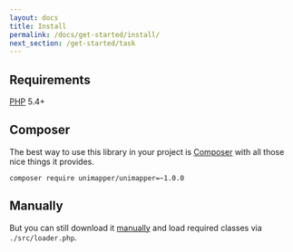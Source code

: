 ```yaml
---
layout: docs
title: Install
permalink: /docs/get-started/install/
next_section: /get-started/task
---
```


## Requirements

<a href="http://php.net">PHP</a> 5.4+

## Composer

The best way to use this library in your project is [Composer](https://getcomposer.org) with all those nice things it provides.

~~~ shell
composer require unimapper/unimapper=~1.0.0
~~~

## Manually

But you can still download it [manually](http://github.com/unimapper/unimapper/archive/master.zip) and load required classes via `./src/loader.php`.
